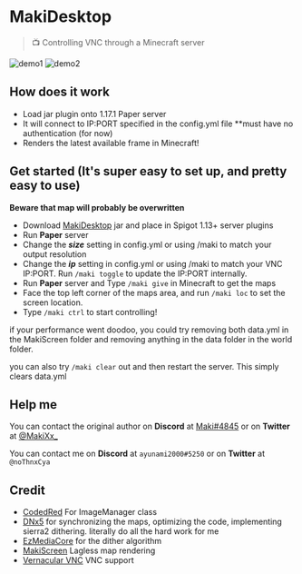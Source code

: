 # MakiDesktop
> 📺 Controlling VNC through a Minecraft server

![demo1](https://github.com/ayunami2000/MakiDesktop/raw/master/images/2022-01-02_22.05.29.png)
![demo2](https://github.com/ayunami2000/MakiDesktop/raw/master/images/2022-01-02_22.44.46.png)

## How does it work

- Load jar plugin onto 1.17.1 Paper server
- It will connect to IP:PORT specified in the config.yml file **must have no authentication (for now)
- Renders the latest available frame in Minecraft! 

## Get started (It's super easy to set up, and pretty easy to use)

**Beware that map will probably be overwritten**

- Download [MakiDesktop](https://github.com/ayunami2000/MakiDesktop/actions) jar and place in Spigot 1.13+ server plugins
- Run **Paper** server
- Change the ***size*** setting in config.yml or using /maki to match your output resolution
- Change the ***ip*** setting in config.yml or using /maki to match your VNC IP:PORT. Run `/maki toggle` to update the IP:PORT internally.
- Run **Paper** server and Type `/maki give` in Minecraft to get the maps
- Face the top left corner of the maps area, and run `/maki loc` to set the screen location.
- Type `/maki ctrl` to start controlling!

if your performance went doodoo, you could try removing both data.yml in the MakiScreen folder and removing anything in the data folder in the world folder.

you can also try `/maki clear` out and then restart the server. This simply clears data.yml

## Help me

You can contact the original author on **Discord** at [Maki#4845](https://maki.cat/discord) or on **Twitter** at [@MakiXx_](https://twitter.com/MakiXx_)

You can contact me on **Discord** at `ayunami2000#5250` or on **Twitter** at `@noThnxCya`

## Credit
- [CodedRed](https://www.youtube.com/channel/UC_kPUW3XPrCCRT9a4Pnf1Tg) For ImageManager class
- [DNx5](https://github.com/dnx5) for synchronizing the maps, optimizing the code, implementing sierra2 dithering. literally do all the hard work for me
- [EzMediaCore](https://github.com/MinecraftMediaLibrary/EzMediaCore) for the dither algorithm
- [MakiScreen](https://github.com/makitsune/MakiScreen) Lagless map rendering
- [Vernacular VNC](https://github.com/shinyhut/vernacular-vnc) VNC support